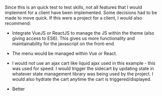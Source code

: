 Since this is an quick test to test skills, not all features that I would implement for a client have been implemented. Some decisions had to be made to move quick. If this were a project for a client, I would also recommend:

- Integrate VueJS or ReactJS to manage the JS within the theme (also giving  access to ES6). This gives us more functionality and maintainability for the javascript on the front-end. 
- The menu would be managed within Vue or React. 
- I would not use an ajax cart like liquid ajax used in this example - this was used for speed. I would trigger the sidecart by updating state in whatever state management library was being used by the project. I would also hydrate the cart anytime the cart is triggered/displayed. 

- Better 